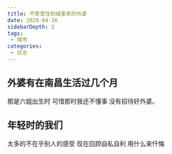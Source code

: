 ```yaml
---
title: 不愿意住到城里来的外婆
date: 2020-04-16
sidebarDepth: 2
tags:
 - 城市
categories:
 - 日志
---
```


## 外婆有在南昌生活过几个月
那是六姐出生时
可惜那时我还不懂事
没有招待好外婆。

## 年轻时的我们
太多的不在乎别人的感受
现在回顾自私自利
用什么来忏悔